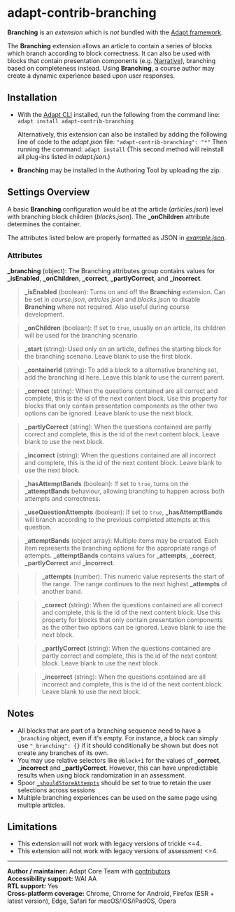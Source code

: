 # adapt-contrib-branching

**Branching** is an *extension* which is *not* bundled with the [Adapt framework](https://github.com/adaptlearning/adapt_framework).

The **Branching** extension allows an article to contain a series of blocks which branch according to block correctness. It can also be used with blocks that contain presentation components (e.g. [Narrative](https://github.com/adaptlearning/adapt-contrib-narrative)), branching based on completeness instead. Using **Branching**, a course author may create a dynamic experience based upon user responses.

## Installation

* With the [Adapt CLI](https://github.com/adaptlearning/adapt-cli) installed, run the following from the command line:
`adapt install adapt-contrib-branching`

    Alternatively, this extension can also be installed by adding the following line of code to the *adapt.json* file:
    `"adapt-contrib-branching": "*"`
    Then running the command:
    `adapt install`
    (This second method will reinstall all plug-ins listed in *adapt.json*.)

* **Branching** may be installed in the Authoring Tool by uploading the zip.

## Settings Overview

A basic **Branching** configuration would be at the article (*articles.json*) level with branching block children (*blocks.json*). The **\_onChildren** attribute determines the container.

The attributes listed below are properly formatted as JSON in [*example.json*](https://github.com/adaptlearning/adapt-contrib-branching/blob/master/example.json).

### Attributes

**\_branching** (object): The Branching attributes group contains values for **\_isEnabled**, **\_onChildren**, **\_correct**, **\_partlyCorrect**, and **\_incorrect**.

>**\_isEnabled** (boolean):  Turns on and off the **Branching** extension. Can be set in *course.json*, *articles.json* and *blocks.json* to disable **Branching** where not required. Also useful during course development.

>**\_onChildren** (boolean):  If set to `true`, usually on an article, its children will be used for the branching scenario.

>**\_start** (string):  Used only on an article, defines the starting block for the branching scenario. Leave blank to use the first block.

>**\_containerId** (string):  To add a block to a alternative branching set, add the branching id here. Leave this blank to use the current parent.

>**\_correct** (string):  When the questions contained are all correct and complete, this is the id of the next content block. Use this property for blocks that only contain presentation components as the other two options can be ignored. Leave blank to use the next block.

>**\_partlyCorrect** (string):  When the questions contained are partly correct and complete, this is the id of the next content block. Leave blank to use the next block.

>**\_incorrect** (string):  When the questions contained are all incorrect and complete, this is the id of the next content block. Leave blank to use the next block.

>**\_hasAttemptBands** (boolean):  If set to `true`, turns on the **\_attemptBands** behaviour, allowing branching to happen across both attempts and correctness.

>**\_useQuestionAttempts** (boolean):  If set to `true`,  **\_hasAttemptBands** will branch according to the previous completed attempts at this question.

>**\_attemptBands** (object array): Multiple items may be created. Each item represents the branching options for the appropriate range of attempts. **\_attemptBands** contains values for **\_attempts**, **\_correct**, **\_partlyCorrect** and **\_incorrect**.

>>**\_attempts** (number):  This numeric value represents the start of the range. The range continues to the next highest **\_attempts** of another band.

>>**\_correct** (string):  When the questions contained are all correct and complete, this is the id of the next content block. Use this property for blocks that only contain presentation components as the other two options can be ignored. Leave blank to use the next block.

>>**\_partlyCorrect** (string):  When the questions contained are partly correct and complete, this is the id of the next content block. Leave blank to use the next block.

>>**\_incorrect** (string):  When the questions contained are all incorrect and complete, this is the id of the next content block. Leave blank to use the next block.

## Notes

* All blocks that are part of a branching sequence need to have a `_branching` object, even if it's empty. For instance, a block can simply use `"_branching": {}` if it should conditionally be shown but does not create any branches of its own.
* You may use relative selectors like `@block+1` for the values of **\_correct**, **\_incorrect** and **\_partlyCorrect**. However, this can have unpredictable results when using block randomization in an assessment.
* Spoor [`_shouldStoreAttempts`](https://github.com/adaptlearning/adapt-contrib-spoor#_shouldstoreattempts-boolean) should be set to true to retain the user selections across sessions
* Multiple branching experiences can be used on the same page using multiple articles.

## Limitations

* This extension will not work with legacy versions of trickle <=4.  
* This extension will not work with legacy versions of assessment <=4.  

----------------------------

**Author / maintainer:** Adapt Core Team with [contributors](https://github.com/adaptlearning/adapt-contrib-trickle/graphs/contributors)<br/>
**Accessibility support:** WAI AA<br/>
**RTL support:** Yes<br/>
**Cross-platform coverage:** Chrome, Chrome for Android, Firefox (ESR + latest version), Edge, Safari for macOS/iOS/iPadOS, Opera<br/>
